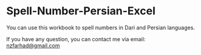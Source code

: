 # Spell-Number-Persian-Excel
You can use this workbook to spell numbers in Dari and Persian languages.

If you have any question, you can contact me via email: nzfarhad@gmail.com
